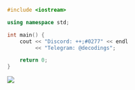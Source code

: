 ```cpp
#include <iostream>

using namespace std;

int main() {
    cout << "Discord: ++;#0277" << endl
         << "Telegram: @decodings";

    return 0;
}
```
![](https://komarev.com/ghpvc/?username=decodings&color=ffffff&style=for-the-badge&label=Visits)
